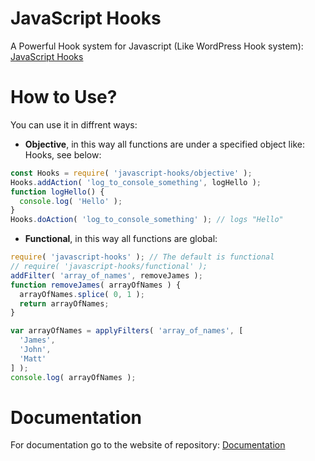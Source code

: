 # JavaScript Hooks
A Powerful Hook system for Javascript (Like WordPress Hook system): [JavaScript Hooks](https://github.com/EmpireWorld/javascript-hooks)

# How to Use?
You can use it in diffrent ways:
* __Objective__, in this way all functions are under a specified object like: Hooks, see below:
```javascript
const Hooks = require( 'javascript-hooks/objective' );
Hooks.addAction( 'log_to_console_something', logHello );
function logHello() {
  console.log( 'Hello' );
}
Hooks.doAction( 'log_to_console_something' ); // logs "Hello"
```
* __Functional__, in this way all functions are global:
```javascript
require( 'javascript-hooks' ); // The default is functional
// require( 'javascript-hooks/functional' );
addFilter( 'array_of_names', removeJames );
function removeJames( arrayOfNames ) {
  arrayOfNames.splice( 0, 1 );
  return arrayOfNames;
}

var arrayOfNames = applyFilters( 'array_of_names', [
  'James',
  'John',
  'Matt'
] );
console.log( arrayOfNames );
```

# Documentation
For documentation go to the website of repository: 
[Documentation](https://empireworld.github.io/javascript-hooks/documentation)
